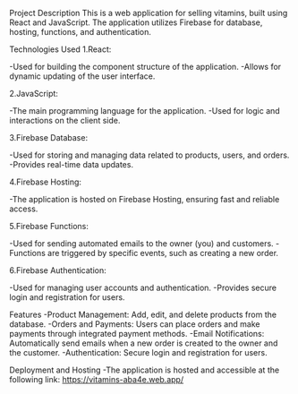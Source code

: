 Project Description
This is a web application for selling vitamins, built using React and JavaScript. The application utilizes Firebase for database, hosting, functions, and authentication.

Technologies Used
1.React:

-Used for building the component structure of the application.
-Allows for dynamic updating of the user interface.

2.JavaScript:

-The main programming language for the application.
-Used for logic and interactions on the client side.

3.Firebase Database:

-Used for storing and managing data related to products, users, and orders.
-Provides real-time data updates.

4.Firebase Hosting:

-The application is hosted on Firebase Hosting, ensuring fast and reliable access.

5.Firebase Functions:

-Used for sending automated emails to the owner (you) and customers.
-Functions are triggered by specific events, such as creating a new order.

6.Firebase Authentication:

-Used for managing user accounts and authentication.
-Provides secure login and registration for users.

Features
-Product Management: Add, edit, and delete products from the database.
-Orders and Payments: Users can place orders and make payments through integrated payment methods.
-Email Notifications: Automatically send emails when a new order is created to the owner and the customer.
-Authentication: Secure login and registration for users.

Deployment and Hosting
-The application is hosted and accessible at the following link: https://vitamins-aba4e.web.app/
